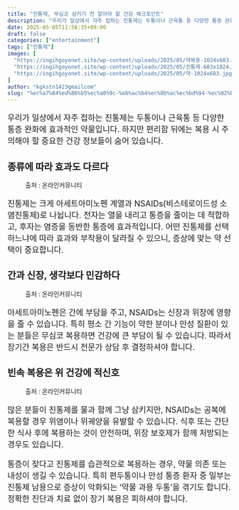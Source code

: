 ```yaml
---
title: "진통제, 무심코 삼키기 전 알아야 할 건강 체크포인트"
description: "우리가 일상에서 자주 접하는 진통제는 두통이나 근육통 등 다양한 통증 완화에 효과적인 약물입니다. 하지만 편리함 뒤에는 복용 시 주의해야 할 중요한 건강 정보들이 숨어 있습니다."
date: 2025-05-05T11:58:35+09:00
draft: false
categories: ["entertainment"]
tags: ["진통제"]
images: [
  "https://ingihgoyonet.site/wp-content/uploads/2025/05/약복용-1024x683.jpg"
  "https://ingihgoyonet.site/wp-content/uploads/2025/05/진통제-683x1024.jpg"
  "https://ingihgoyonet.site/wp-content/uploads/2025/05/약-1024x683.jpg"
]
author: "kgkstn1423gmailcom"
slug: "%ec%a7%84%ed%86%b5%ec%a0%9c-%eb%ac%b4%ec%8b%ac%ec%bd%94-%ec%82%bc%ed%82%a4%ea%b8%b0-%ec%a0%84-%ec%95%8c%ec%95%84%ec%95%bc-%ed%95%a0-%ea%b1%b4%ea%b0%95-%ec%b2%b4%ed%81%ac%ed%8f%ac%ec%9d%b8%ed%8a%b8"
---
```


<p style="font-size:18px">우리가 일상에서 자주 접하는 진통제는 두통이나 근육통 등 다양한 통증 완화에 효과적인 약물입니다. 하지만 편리함 뒤에는 복용 시 주의해야 할 중요한 건강 정보들이 숨어 있습니다.</p> <h2 >종류에 따라 효과도 다르다</h2> <figure ><img src="https://ingihgoyonet.site/wp-content/uploads/2025/05/약복용-1024x683.jpg" alt="" style="aspect-ratio:16/9;object-fit:cover"/><figcaption >출처 : 온라인커뮤니티</figcaption></figure> <p style="font-size:18px">진통제는 크게 아세트아미노펜 계열과 NSAIDs(비스테로이드성 소염진통제)로 나뉩니다. 전자는 열을 내리고 통증을 줄이는 데 적합하고, 후자는 염증을 동반한 통증에 효과적입니다. 어떤 진통제를 선택하느냐에 따라 효과와 부작용이 달라질 수 있으니, 증상에 맞는 약 선택이 중요합니다.</p> <h2 >간과 신장, 생각보다 민감하다</h2> <figure ><img src="https://ingihgoyonet.site/wp-content/uploads/2025/05/진통제-683x1024.jpg" alt="" style="aspect-ratio:16/9;object-fit:cover"/><figcaption >출처 : 온라인커뮤니티</figcaption></figure> <p style="font-size:18px">아세트아미노펜은 간에 부담을 주고, NSAIDs는 신장과 위장에 영향을 줄 수 있습니다. 특히 평소 간 기능이 약한 분이나 만성 질환이 있는 분들은 무심코 복용하면 건강에 큰 부담이 될 수 있습니다. 따라서 장기간 복용은 반드시 전문가 상담 후 결정하셔야 합니다.</p> <h2 >빈속 복용은 위 건강에 적신호</h2> <figure ><img src="https://ingihgoyonet.site/wp-content/uploads/2025/05/약-1024x683.jpg" alt="" style="aspect-ratio:16/9;object-fit:cover"/><figcaption >출처 : 온라인커뮤니티</figcaption></figure> <p style="font-size:18px">많은 분들이 진통제를 물과 함께 그냥 삼키지만, NSAIDs는 공복에 복용할 경우 위염이나 위궤양을 유발할 수 있습니다. 식후 또는 간단한 식사 후에 복용하는 것이 안전하며, 위장 보호제가 함께 처방되는 경우도 있습니다.</p> <p style="font-size:18px">통증이 잦다고 진통제를 습관적으로 복용하는 경우, 약물 의존 또는 내성이 생길 수 있습니다. 특히 편두통이나 만성 통증 환자 중 일부는 진통제 남용으로 증상이 악화되는 ‘약물 과용 두통’을 겪기도 합니다. 정확한 진단과 치료 없이 장기 복용은 피하셔야 합니다.</p>